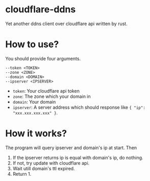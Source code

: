 # cloudflare-ddns

Yet another ddns client over cloudflare api written by rust.

# How to use?

You should provide four arguments.

```
--token <TOKEN>
--zone <ZONE>
--domain <DOMAIN>
--ipserver <IPSERVER>
```

- `token`: Your cloudflare api token
- `zone`:  The zone which your domain in
- `domain`: Your domain
- `ipserver`: A server address which should response like `{ "ip": "xxx.xxx.xxx.xxx" }`.

# How it works?

The program will query ipserver and domain's ip at start. Then

1. If the ipserver returns ip is equal with domain's ip, do nothing.
2. If not, try update with cloudflare api.
3. Wait utill domain's ttl expired.
4. Return 1.
